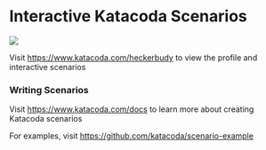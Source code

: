# Interactive Katacoda Scenarios

[![](http://shields.katacoda.com/katacoda/heckerbudy/count.svg)](https://www.katacoda.com/heckerbudy "Get your profile on Katacoda.com")

Visit https://www.katacoda.com/heckerbudy to view the profile and interactive scenarios

### Writing Scenarios
Visit https://www.katacoda.com/docs to learn more about creating Katacoda scenarios

For examples, visit https://github.com/katacoda/scenario-example
